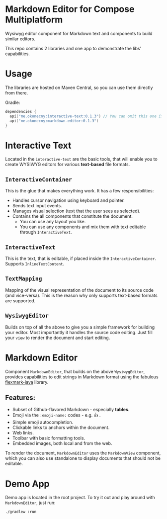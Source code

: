# Markdown Editor for Compose Multiplatform

Wysiwyg editor component for Markdown text and components to build similar editors.

This repo contains 2 libraries and one app to demonstrate the libs' capabilities.

# Usage
The libraries are hosted on Maven Central, so you can use them directly from there.

Gradle:
```kotlin
dependencies {
  api("me.okonecny:interactive-text:0.1.3") // You can omit this one if you only want the whole editor.
  api("me.okonecny:markdown-editor:0.1.3")
}
```

# Interactive Text

Located in the `interactive-text` are the basic tools, that will enable you to create WYSIWYG editors
for various **text-based** file formats.

## `InteractiveContainer`
This is the glue that makes everything work. It has a few responsibilities:
- Handles cursor navigation using keyboard and pointer.
- Sends text input events.
- Manages visual selection (text that the user sees as selected).
- Contains the all components that constitute the document.
  - You can use any layout you like.
  - You can use any components and mix them with text editable through `InteractiveText`.

## `InteractiveText`
This is the text, that is editable, if placed inside the `InteractiveContainer`. Supports `InlineTextContent`.

## `TextMapping`
Mapping of the visual representation of the document to its source code (and vice-versa).
This is the reason why only supports text-based formats are supported.

## `WysiwygEditor`
Builds on top of all the above to give you a simple framework for building your editor.
Most importantly it handles the source code editing. Just fill your `view` to render the document and start editing.

# Markdown Editor

Component `MarkdownEditor`, that builds on the above `WysiwygEditor`, provides capabilities to edit strings in Markdown
format using the fabulous [flexmark-java](https://github.com/vsch/flexmark-java) library.

## Features:
- Subset of Github-flavored Markdown - especially **tables**.
- Emoji via the `:emoji-name:` codes - e.g. :thumbsup: .
- Simple emoji autocompletion.
- Clickable links to anchors within the document.
- Web links.
- Toolbar with basic formatting tools.
- Embedded images, both local and from the web.

To render the document, `MarkdownEditor` uses the `MarkdownView` component, which you can also use standalone to display
documents that should not be editable.

# Demo App

Demo app is located in the root project. To try it out and play around with `MarkdownEditor`, just run:

```shell
./gradlew :run
```

